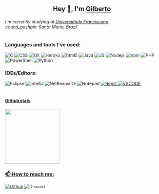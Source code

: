 
## <p align="center">Hey 👋, I'm <a href="https://gilbertomorales.com/" target="_blank">Gilberto</a></p>

<p><em>I'm currently studying at  <a href="https://www.ufn.edu.br/site/">Universidade Franciscana</a>.</br>:round_pushpin: Santa Maria, Brazil</em></p>

# <h3>Languages ​​and tools I've used:</h3>

<p>
	<img alt="C" src="https://img.shields.io/badge/c-%2300599C.svg?style=flat-square&logo=c&logoColor=white" />
	<img alt="CSS" src="https://img.shields.io/badge/CSS3-%231572B6.svg?style=flat-square&logo=css3&logoColor=white" />
	<img alt="Git" src="https://img.shields.io/badge/-Git-F05032?style=flat-square&logo=git&logoColor=white" />
	<img alt="Heroku" src="https://img.shields.io/badge/-Heroku-430098?style=flat-square&logo=heroku&logoColor=white" />
	<img alt="html5" src="https://img.shields.io/badge/-HTML5-E34F26?style=flat-square&logo=html5&logoColor=white" />
	<img alt="Java" src="https://img.shields.io/badge/Java-ED8B00?style=flat-square&logo=openjdk&logoColor=white" />
	<img alt="JS" src="https://img.shields.io/badge/JavaScript-F7DF1E?logo=JavaScript&logoColor=000&style=flat-square" />
	<img alt="Nodejs" src="https://img.shields.io/badge/-Nodejs-43853d?style=flat-square&logo=Node.js&logoColor=white" />
	<img alt="npm" src="https://img.shields.io/badge/-NPM-CB3837?style=flat-square&logo=npm&logoColor=white" />
	<img alt="PHP" src="https://img.shields.io/badge/php-%23777BB4.svg?style=flat-square&logo=php&logoColor=white" />
	<img alt="PowerShell" src="https://img.shields.io/badge/PowerShell-%235391FE.svg?style=flat-square&logo=powershell&logoColor=white" />
	<img alt="Python" src="https://img.shields.io/badge/-Python-43853d?style=flat-square&logo=python&logoColor=white" />
	
	

</p>
<h3>IDEs/Editors:</h3>
<p>
	<img alt="Eclipse" src="https://img.shields.io/badge/Eclipse-FE7A16.svg?style=for-the-badge&logo=Eclipse&logoColor=white" />
	<img alt="IntelliJ" src="https://img.shields.io/badge/IntelliJIDEA-000000.svg?style=for-the-badge&logo=intellij-idea&logoColor=white" />
	<img alt="NetBeansIDE" src="https://img.shields.io/badge/NetBeansIDE-1B6AC6.svg?style=for-the-badge&logo=apache-netbeans-ide&logoColor=white" />
	<img alt="Notepad" src="https://img.shields.io/badge/Notepad++-90E59A.svg?style=for-the-badge&logo=notepad%2b%2b&logoColor=black" />
	<a href="https://replit.com/@eumorales" target="_blank"><img alt="Replit" src="https://img.shields.io/badge/Replit-DD1200?style=for-the-badge&logo=Replit&logoColor=white" />
	<img alt="VSCODE" src="https://img.shields.io/badge/Visual%20Studio%20Code-0078d7.svg?style=for-the-badge&logo=visual-studio-code&logoColor=white" />
	

</p>

# 

#### Github stats
<img height="180em" src="https://github-readme-stats.vercel.app/api/top-langs?username=eumorales&show_icons=true&bg_color=0d1117&title_color=58a6ff&text_color=c9d1d9&icon_color=dd6387&locale=en&layout=compact&theme=github_dark"/>
  </div>

<h3>📫 How to reach me:</h3>
<p>
	<a href="https://github.com/eumorales" target="_blank"><img alt="Github" src="https://img.shields.io/badge/eumorales-%2312100E.svg?&style=for-the-badge&logo=Github&logoColor=white" /></a> 
	<img alt="Discord" src="https://img.shields.io/badge/moralesdisc-%235865F2.svg?style=for-the-badge&logo=discord&logoColor=white" /></a> 
</p>


